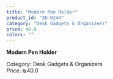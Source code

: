```yaml
---
title: "Modern Pen Holder"
product_id: "3D-0244"
category: "Desk Gadgets & Organizers"
price: 40.0
colors: ""
---
```


**Modern Pen Holder**

*Category*: Desk Gadgets & Organizers  
*Price*: ₪40.0

